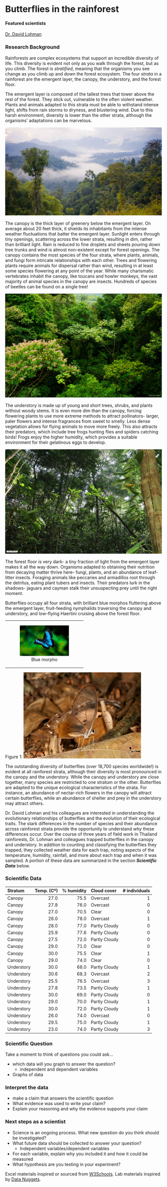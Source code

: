 Butterflies in the rainforest
================

#### Featured scientists

[Dr. David Lohman](https://lohman.ccny.cuny.edu/)

### Research Background

Rainforests are complex ecosystems that support an incredible diversity
of life. This diversity is evident not only as you walk through the
forest, but as you climb. The forest is *stratified*, meaning that the
organisms you see change as you climb up and down the forest ecosystem.
The four *strata* in a rainforest are the emergent layer, the canopy,
the understory, and the forest floor.

The emergent layer is composed of the tallest trees that tower above the
rest of the forest. They stick out, vulnerable to the often violent
weather. Plants and animals adapted to this strata must be able to
withstand intense light, shifts from rain storms to dryness, and
blustering wind. Due to this harsh environment, diversity is lower than
the other strata, although the organisms’ adaptations can be marvelous.

<img src="images/clipboard-1260973711.png"
data-fig-alt="Image of the emergent layer of a rainforest. Source: https://www.arborday.org/programs/rainforest/layers-of-the-rain-forest.cfm" />

The canopy is the thick layer of greenery below the emergent layer. On
average about 20 feet thick, it shields its inhabitants from the intense
weather fluctuations that batter the emergent layer. Sunlight enters
through tiny openings, scattering across the lower strata, resulting in
dim, rather than brilliant light. Rain is reduced to fine droplets and
sheets pouring down tree trunks and wind is almost non-existent except
for forest openings. The canopy contains the most species of the four
strata, where plants, animals, and fungi form intricate relationships
with each other. Trees and flowering plants require animals for
dispersal rather than wind, resulting in at least some species flowering
at any point of the year. While many charismatic vertebrates inhabit the
canopy, like toucans and howler monkeys, the vast majority of animal
species in the canopy are insects. Hundreds of species of beetles can be
found on a single tree!

<img src="images/clipboard-3839890997.png"
data-fig-alt="View from the side of a rainforest canopy. Source: https://www.daveshowalter.com/photo/rainforest-canopy/" />

The understory is made up of young and short trees, shrubs, and plants
without woody stems. It is even more dim than the canopy, forcing
flowering plants to use more extreme methods to attract pollinators-
larger, paler flowers and intense fragrances from sweet to smelly. Less
dense vegetation allows for flying animals to move more freely. This
also attracts their predators, which include tree frogs hunting flies
and spiders catching birds! Frogs enjoy the higher humidity, which
provides a suitable environment for their gelatinous eggs to develop.

<img src="images/clipboard-4095404383.png"
data-fig-alt="Photo looking up from the ground into a rainforest understory. Source: http://pictures.butlernature.com/cambodia/images/cambodia_161412.html" />

The forest floor is very dark- a tiny fraction of light from the
emergent layer makes it all the way down. Organisms adapted to obtaining
their nutrition from decaying matter thrive here- fungi, plants, and an
abundance of leaf-litter insects. Foraging animals like peccaries and
armadillos root through the detritus, eating plant tubers and insects.
Their predators lurk in the shadows- jaguars and cayman stalk their
unsuspecting prey until the right moment.

Butterflies occupy all four strata, with brilliant blue morphos
fluttering above the emergent layer, fruit-feeding nymphalids traversing
the canopy and understory, and low-flying Haertini cruising above the
forest floor.

<div>

<table style="width:50%;">
<colgroup>
<col style="width: 50%" />
</colgroup>
<tbody>
<tr class="odd">
<td style="text-align: center;"><div width="50.0%"
data-layout-align="center">
<figure>
<img src="images/clipboard-360834659.png" style="width:10cm"
data-fig-alt="Blue morpho butterfly in flight. Source: https://i2.wp.com/www.costaricajourneys.com/wp-content/uploads/2012/02/Blue-Marphos-of-tropical-forest.jpg"
data-fig.extended="false" alt="Blue morpho" />
<figcaption aria-hidden="true">Blue morpho</figcaption>
</figure>
</div></td>
</tr>
</tbody>
</table>

Figure 1: <img src="images/clipboard-2082174532.png" title="fig:"
style="width:10cm"
data-fig-alt="Haertera piera butterfly with translucent wings resting on the forest floor. Source: https://www.learnaboutbutterflies.com/Amazon-Haeterapiera.html"
alt="Haertera piera (Haertini)" />

</div>

The outstanding diversity of butterflies (over 18,700 species
worldwide!) is evident at all rainforest strata, although their
diversity is most pronounced in the canopy and the understory. While the
canopy and understory are close together, many species are restricted to
one stratum or the other. Butterflies are adapted to the unique
ecological characteristics of the strata. For instance, an abundance of
nectar-rich flowers in the canopy will attract certain butterflies,
while an abundance of shelter and prey in the understory may attract
others.

Dr. David Lohman and his colleagues are interested in understanding the
evolutionary relationships of butterflies and the evolution of their
ecological traits. The stark differences in the number of species and
their abundance across rainforest strata provide the opportunity to
understand *why* these differences occur. Over the course of three years
of field work in Thailand rainforests, Dr. Lohman and colleagues trapped
butterflies in the canopy and understory. In addition to counting and
classifying the butterflies they trapped, they collected weather data
for each trap, noting aspects of the temperature, humidity, rainfall,
and more about each trap and when it was sampled. A portion of these
data are summarized in the section ***Scientific Data*** below.

### Scientific Data

| Stratum    | Temp. (Cº) | % humidity | Cloud cover   | \# individuals |
|:-----------|-----------:|-----------:|:--------------|---------------:|
| Canopy     |       27.0 |       75.5 | Overcast      |              1 |
| Canopy     |       27.8 |       76.0 | Overcast      |              0 |
| Canopy     |       27.0 |       70.5 | Clear         |              0 |
| Canopy     |       26.0 |       78.0 | Overcast      |              1 |
| Canopy     |       28.0 |       77.0 | Partly Cloudy |              0 |
| Canopy     |       25.9 |       77.6 | Partly Cloudy |              0 |
| Canopy     |       27.5 |       72.0 | Partly Cloudy |              0 |
| Canopy     |       29.0 |       71.0 | Clear         |              0 |
| Canopy     |       30.0 |       75.5 | Clear         |              1 |
| Canopy     |       29.0 |       74.0 | Clear         |              0 |
| Understory |       30.0 |       68.0 | Partly Cloudy |              1 |
| Understory |       30.6 |       68.3 | Overcast      |              2 |
| Understory |       25.5 |       76.5 | Overcast      |              3 |
| Understory |       27.8 |       73.5 | Partly Cloudy |              1 |
| Understory |       30.0 |       69.0 | Partly Cloudy |              0 |
| Understory |       29.0 |       70.0 | Partly Cloudy |              1 |
| Understory |       30.0 |       72.0 | Partly Cloudy |              1 |
| Understory |       26.0 |       74.0 | Overcast      |              0 |
| Understory |       29.5 |       75.0 | Partly Cloudy |              1 |
| Understory |       23.0 |       74.0 | Partly Cloudy |              3 |

### Scientific Question

Take a moment to think of questions you could ask…

- which data will you graph to answer the question?
  - independent and dependent variables
- Graphs of data

### Interpret the data

- make a claim that answers the scientific question
- What evidence was used to write your claim?
- Explain your reasoning and why the evidence supports your claim

### Next steps as a scientist

- Science is an ongoing process. What new question do you think should
  be investigated?
- What future data should be collected to answer your question?
  - Independent variables/dependent variables
- For each variable, explain why you included it and how it could be
  measured
- What hypothesis are you testing in your experiment?

Excel materials inspired or sourced from
[W3Schools](https://www.w3schools.com/). Lab materials inspired by [Data
Nuggets](https://datanuggets.org/).
